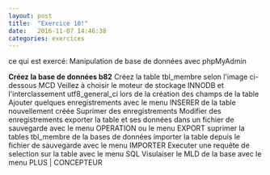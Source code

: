 ```yaml
---
layout: post
title:  "Exercice 10!"
date:   2016-11-07 14:46:38
categories: exercices
---
```


ce qui est exercé:
Manipulation de base de données avec phpMyAdmin

**Créez la base de données b82**
Créez la table tbl_membre selon l'image ci-dessous
MCD
Veillez à choisir le moteur de stockage INNODB et l'interclassement utf8_general_ci lors de la création des champs de la table
Ajouter quelques enregistrements avec le menu INSERER de la table nouvellement créée
Suprimer des enregistrements
Modifier des enregistrements
exporter la table et ses données dans un fichier de sauvegarde avec le menu OPERATION ou le menu EXPORT
suprimer la tables tbl_membre de la bases de données
importer la table depuis le fichier de sauvegarde avec le menu IMPORTER
Executer une requête de selection sur la table avec le menu SQL
Visulaiser le MLD de la base avec le menu PLUS | CONCEPTEUR



[jekyll]:      http://jekyllrb.com
[jekyll-gh]:   https://github.com/jekyll/jekyll
[jekyll-help]: https://github.com/jekyll/jekyll-help

